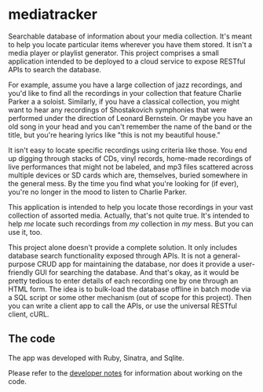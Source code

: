 # mediatracker  

Searchable database of information about your media collection. It's meant to help you locate particular items wherever you have them stored. It isn't a media player or playlist generator. This project comprises a small application intended to be deployed to a cloud service to expose RESTful APIs to search the database.

For example, assume you have a large collection of jazz recordings, and you'd like to find all the recordings in your collection that feature Charlie Parker a a soloist. Similarly, if you have a classical collection, you might want to hear any recordings of Shostakovich symphonies that were performed under the direction of Leonard Bernstein. Or maybe you have an old song in your head and you can't remember the name of the band or the title, but you're hearing lyrics like "this is not my beautiful house."

It isn't easy to locate specific recordings using criteria like those. You end up digging through stacks of CDs, vinyl records, home-made recordings of live performances that might not be labeled, and mp3 files scattered across multiple devices or SD cards which are, themselves, buried somewhere in the general mess. By the time you find what you're looking for (if ever), you're no longer in the mood to listen to Charlie Parker.

This application is intended to help you locate those recordings in your vast collection of assorted media. Actually, that's not quite true. It's intended to help _me_ locate such recordings from _my_ collection in _my_ mess. But you can use it, too.

This project alone doesn't provide a complete solution. It only includes database search functionality exposed through APIs. It is not a general-purpose CRUD app for maintaining the database, nor does it provide a user-friendly GUI for searching the database. And that's okay, as it would be pretty tedious to enter details of each recording one by one through an HTML form. The idea is to bulk-load the database offline in batch mode via a SQL script or some other mechanism (out of scope for this project). Then you can write a client app to call the APIs, or use the universal RESTful client, cURL.

## The code  

The app was developed with Ruby, Sinatra, and Sqlite.

Please refer to the [developer notes](DeveloperNotes.md) for information about working on the code.
